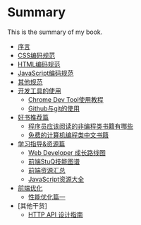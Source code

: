# Summary
This is the summary of my book.

* [序言](README.md)
* [CSS编码规范](css-style-guide.md)
* [HTML编码规范](html-style-guide.md)
* [JavaScript编码规范](javascript-style-guide.md)
* [其他规范](other-style-guide.md)
* [开发工具的使用](./devtool/dev-tool-intro.md)
    * [Chrome Dev Tool使用教程](./devtool/chrome-dev-course.md)
    * [Github与git的使用](./devtool/awesome-github.md)
* [好书推荐篇](recommended-books.md)
	* [程序员应该阅读的非编程类书籍有哪些](./recommended_books/what-non-programming-books-should-programmers-read.md)
	* [免费的计算机编程类中文书籍](./recommended_books/free-programming-books.md)
* [学习指导&资源篇](study-guide.md)
    * [Web Developer 成长路线图](./study_guide/000-Developer.md)
    * [前端StuQ技能图谱](./study_guide/002-WebStuQ.md)
    * [前端资源汇总](./study_guide/003-front-end-tutorial.md)
    * [JavaScript资源大全](./study_guide/004-awesome-javascript-cn.md)
* [前端优化](web-performance-optimization.md)
	* [性能优化篇一](./performance_optimization/web_performance_optimization01.md)
* [其他干货]
	* [HTTP API 设计指南](./other_tech/http-api-design.md)